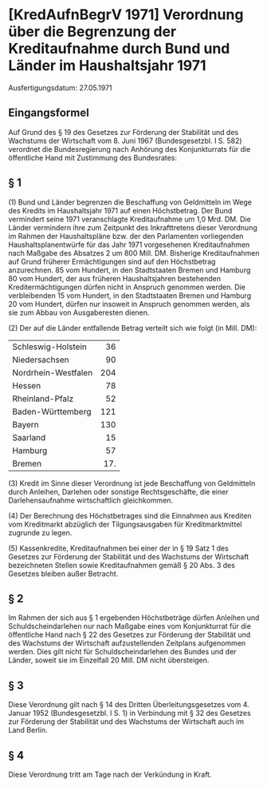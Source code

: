 # [KredAufnBegrV 1971] Verordnung über die Begrenzung der Kreditaufnahme durch Bund und Länder im Haushaltsjahr 1971

Ausfertigungsdatum: 27.05.1971

 

## Eingangsformel

Auf Grund des § 19 des Gesetzes zur Förderung der Stabilität und des Wachstums der Wirtschaft vom 8. Juni 1967 (Bundesgesetzbl. I S. 582) verordnet die Bundesregierung nach Anhörung des Konjunkturrats für die öffentliche Hand mit Zustimmung des Bundesrates:


## § 1

(1) Bund und Länder begrenzen die Beschaffung von Geldmitteln im Wege des Kredits im Haushaltsjahr 1971 auf einen Höchstbetrag. Der Bund vermindert seine 1971 veranschlagte Kreditaufnahme um 1,0 Mrd. DM. Die Länder vermindern ihre zum Zeitpunkt des Inkrafttretens dieser Verordnung im Rahmen der Haushaltspläne bzw. der den Parlamenten vorliegenden Haushaltsplanentwürfe für das Jahr 1971 vorgesehenen Kreditaufnahmen nach Maßgabe des Absatzes 2 um 800 Mill. DM. Bisherige Kreditaufnahmen auf Grund früherer Ermächtigungen sind auf den Höchstbetrag anzurechnen. 85 vom Hundert, in den Stadtstaaten Bremen und Hamburg 80 vom Hundert, der aus früheren Haushaltsjahren bestehenden Kreditermächtigungen dürfen nicht in Anspruch genommen werden. Die verbleibenden 15 vom Hundert, in den Stadtstaaten Bremen und Hamburg 20 vom Hundert, dürfen nur insoweit in Anspruch genommen werden, als sie zum Abbau von Ausgaberesten dienen.

(2) Der auf die Länder entfallende Betrag verteilt sich wie folgt (in Mill. DM):  

|                     |      |
|:--------------------|-----:|
| Schleswig-Holstein  |   36 |
| Niedersachsen       |   90 |
| Nordrhein-Westfalen |  204 |
| Hessen              |   78 |
| Rheinland-Pfalz     |   52 |
| Baden-Württemberg   |  121 |
| Bayern              |  130 |
| Saarland            |   15 |
| Hamburg             |   57 |
| Bremen              | 17\. |

(3) Kredit im Sinne dieser Verordnung ist jede Beschaffung von Geldmitteln durch Anleihen, Darlehen oder sonstige Rechtsgeschäfte, die einer Darlehensaufnahme wirtschaftlich gleichkommen.

(4) Der Berechnung des Höchstbetrages sind die Einnahmen aus Krediten vom Kreditmarkt abzüglich der Tilgungsausgaben für Kreditmarktmittel zugrunde zu legen.

(5) Kassenkredite, Kreditaufnahmen bei einer der in § 19 Satz 1 des Gesetzes zur Förderung der Stabilität und des Wachstums der Wirtschaft bezeichneten Stellen sowie Kreditaufnahmen gemäß § 20 Abs. 3 des Gesetzes bleiben außer Betracht.


## § 2

Im Rahmen der sich aus § 1 ergebenden Höchstbeträge dürfen Anleihen und Schuldscheindarlehen nur nach Maßgabe eines vom Konjunkturrat für die öffentliche Hand nach § 22 des Gesetzes zur Förderung der Stabilität und des Wachstums der Wirtschaft aufzustellenden Zeitplans aufgenommen werden. Dies gilt nicht für Schuldscheindarlehen des Bundes und der Länder, soweit sie im Einzelfall 20 Mill. DM nicht übersteigen.


## § 3

Diese Verordnung gilt nach § 14 des Dritten Überleitungsgesetzes vom 4. Januar 1952 (Bundesgesetzbl. I S. 1) in Verbindung mit § 32 des Gesetzes zur Förderung der Stabilität und des Wachstums der Wirtschaft auch im Land Berlin.


## § 4

Diese Verordnung tritt am Tage nach der Verkündung in Kraft.
